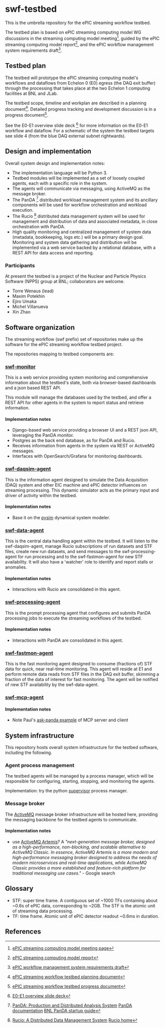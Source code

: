 # swf-testbed

This is the umbrella repository for the ePIC streaming workflow testbed.

The testbed plan is based on ePIC streaming computing model WG discussions
in the streaming computing model meeting[^1], guided by the ePIC streaming
computing model report[^2], and the ePIC workflow management system
requirements draft[^3].

## Testbed plan

The testbed will prototype the ePIC streaming computing model's workflows and
dataflows from Echelon 0 (E0) egress (the DAQ exit buffer)
through the processing that takes place at the two Echelon 1 computing
facilities at BNL and JLab.

The testbed scope, timeline and workplan are described in a planning
document[^4]. Detailed progress tracking and development discussion is in a
progress document[^5].

See the E0-E1 overview slide deck [^6] for more information on the E0-E1
workflow and dataflow.
For a schematic of the system the testbed targets see slide 4 (from the blue
DAQ external subnet rightwards).

## Design and implementation

Overall system design and implementation notes:

- The implementation language will be Python 3.
- Testbed modules will be implemented as a set of loosely coupled agents, each
  with a specific role in the system.
- The agents will communicate via messaging, using ActiveMQ as the message
  broker.
- The PanDA [^7] distributed workload management system and its ancillary
  components will be used for workflow orchestration and workload execution.
- The Rucio [^8] distributed data management system will be used for
  management and distribution of data and associated metadata, in close
  orchestration with PanDA.
- High quality monitoring and centralized management of system data (metadata,
  bookkeeping, logs etc.) will be a primary design goal. Monitoring and system
  data gathering and distribution will be implemented via a web service backed
  by a relational database, with a REST API for data access and reporting.

### Participants

At present the testbed is a project of the Nuclear and Particle Physics
Software (NPPS) group at BNL; collaborators are welcome.

- Torre Wenaus (lead)
- Maxim Potekhin
- Ejiro Umaka
- Michel Villanueva
- Xin Zhao

## Software organization

The streaming workflow (swf prefix) set of repositories make up the software
for the ePIC streaming workflow testbed project.

The repositories mapping to testbed components are:

### [swf-monitor](https://github.com/BNLNPPS/swf-monitor)

This is a web service providing system monitoring and comprehensive
information about the testbed's state, both via browser-based dashboards and a
json based REST API.

This module will manage the databases used by the testbed, and offer a REST API
for other agents in the system to report status and retrieve information.

#### Implementation notes

- Django-based web service providing a browser UI and a REST json API,
  leveraging the PanDA monitor.
- Postgres as the back end database, as for PanDA and Rucio.
- Receives information from agents in the system via REST or ActiveMQ
  messages.
- Interfaces with OpenSearch/Grafana for monitoring dashboards.

### [swf-daqsim-agent](https://github.com/BNLNPPS/swf-daqsim-agent)

This is the information agent designed to simulate the Data Acquisition (DAQ)
system and other EIC machine and ePIC detector influences on streaming
processing. This dynamic simulator acts as the primary input and driver of
activity within the testbed.

#### Implementation notes

- Base it on the [pysim](https://pypi.org/project/pysim/) dynamical system
  modeler.

### [swf-data-agent](https://github.com/BNLNPPS/swf-data-agent)

This is the central data handling agent within the testbed. It will listen to
the swf-daqsim-agent, manage Rucio subscriptions of run datasets and STF
files, create new run datasets, and send messages to the
swf-processing-agent for run processing and to the swf-fastmon-agent for new
STF availability. It will also have a 'watcher' role to identify and report
stalls or anomalies.

#### Implementation notes

- Interactions with Rucio are consolidated in this agent.

### [swf-processing-agent](https://github.com/BNLNPPS/swf-processing-agent)

This is the prompt processing agent that configures and submits PanDA
processing jobs to execute the streaming workflows of the testbed.

#### Implementation notes

- Interactions with PanDA are consolidated in this agent.

### [swf-fastmon-agent](https://github.com/BNLNPPS/swf-fastmon-agent)

This is the fast monitoring agent designed to consume (fractions of) STF data
for quick, near real-time monitoring. This agent will reside at E1 and perform
remote data reads from STF files in the DAQ exit buffer, skimming a fraction
of the data of interest for fast monitoring. The agent will be notified of new
STF availability by the swf-data-agent.

### [swf-mcp-agent](https://github.com/BNLNPPS/swf-mcp-agent)

#### Implementation notes

- Note Paul's [ask-panda example](https://github.com/PalNilsson/ask-panda) of
  MCP server and client

## System infrastructure

This repository hosts overall system infrastructure for the testbed software,
including the following.

### Agent process management

The testbed agents will be managed by a process manager, which will be
responsible for configuring, starting, stopping, and monitoring the agents.

Implementation: try the python [supervisor](http://supervisord.org/) process
manager.

### Message broker

The [ActiveMQ](https://activemq.apache.org/) message broker infrastructure will
be hosted here, providing the messaging backbone for the testbed agents to
communicate.

#### Implementation notes

- use [ActiveMQ Artemis](https://activemq.apache.org/components/artemis/)? A
  *"next-generation message broker, designed as a high-performance,
  non-blocking, and scalable alternative to ActiveMQ Classic. In essence,
  ActiveMQ Artemis is a more modern and high-performance messaging broker
  designed to address the needs of modern microservices and real-time
  applications, while ActiveMQ Classic provides a more established and
  feature-rich platform for traditional messaging use cases."* - Google search

## Glossary

- STF: super time frame. A contiguous set of ~1000 TFs containing about ~0.6s
  of ePIC data, corresponding to ~2GB. The STF is the atomic unit of
  streaming data processing.
- TF: time frame. Atomic unit of ePIC detector readout ~0.6ms in duration.

## References

[^1]: [ePIC streaming computing model meeting page](https://docs.google.com/document/d/1t5vBfgro8Kb6MKc-bz2Y67u3cOCpHK4dfepbJX-nEbE/edit?tab=t.0#heading=h.y3evqgz3sc98)

[^2]: [ePIC streaming computing model report](https://zenodo.org/records/14675920)

[^3]: [ePIC workflow management system requirements draft](https://docs.google.com/document/d/1OmAGzFgZgEP6ntuRkP51kiOqF_0uh_RPjq8wgdTwb2A/edit?tab=t.0#heading=h.g1vlz8vqp7ht)

[^4]: [ePIC streaming workflow testbed planning document](https://docs.google.com/document/d/1mPqMsjHiymkeAB7uih_8TjFIluwM8MENIWZF3EDwNrU/edit?tab=t.0)

[^5]: [ePIC streaming workflow testbed progress document](https://docs.google.com/document/d/1PUoo-W6dCeOKsD4VubYTgSxBHBUb4D5dYfVy1oLYh7E/edit?tab=t.0#heading=h.qovfena71s)

[^6]: [E0-E1 overview slide deck](https://docs.google.com/document/d/1t5vBfgro8Kb6MKc-bz2Y67u3cOCpHK4dfepbJX-nEbE/edit?tab=t.0#heading=h.y3evqgz3sc98)

[^7]: [PanDA: Production and Distributed Analysis System](https://link.springer.com/article/10.1007/s41781-024-00114-3)
  [PanDA documentation](https://panda-wms.readthedocs.io/en/latest/index.html)
  [BNL PanDA startup guide](https://docs.google.com/document/d/1zxtpDb44yNmd3qMW6CS7bXCtqZk-li2gPwIwnBfMNNI/edit?tab=t.0#heading=h.iiqfpuwcgs2k)

[^8]: [Rucio: A Distributed Data Management System](https://link.springer.com/article/10.1007/s41781-019-0026-3)
    [Rucio home](https://rucio.cern.ch/)
